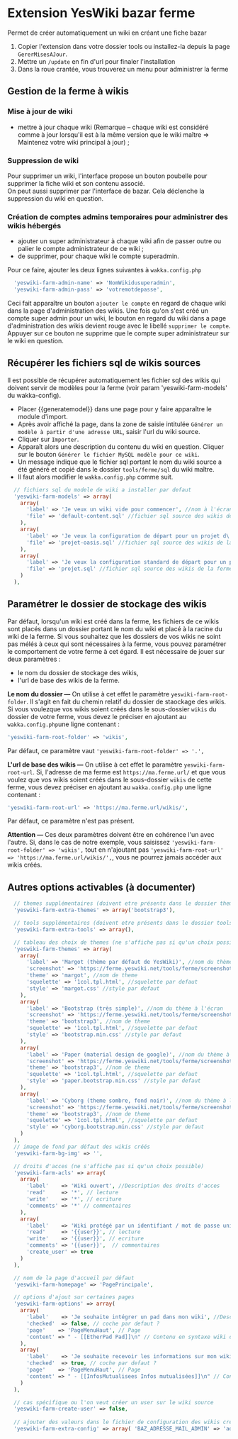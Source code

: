 # Extension YesWiki bazar ferme

Permet de créer automatiquement un wiki en créant une fiche bazar

1) Copier l'extension dans votre dossier tools ou installez-la depuis la page `GererMisesAJour`.
2) Mettre un `/update` en fin d'url pour finaler l'installation
3) Dans la roue crantée, vous trouverez un menu pour administrer la ferme

## Gestion de la ferme à wikis

### Mise à jour de wiki

- mettre à jour chaque wiki (Remarque – chaque wiki est considéré comme à jour lorsqu'il est à la même version que le wiki maître => Maintenez votre wiki principal à jour) ;

### Suppression de wiki

Pour supprimer un wiki, l'interface propose un bouton poubelle pour supprimer la fiche wiki et son contenu associé.  
On peut aussi supprimer par l'interface de bazar. Cela déclenche la suppression du wiki en question.

### Création de comptes admins temporaires pour administrer des wikis hébergés

- ajouter un super administrateur à chaque wiki afin de passer outre ou palier le compte administrateur de ce wiki ;
- de supprimer, pour chaque wiki le compte superadmin.

Pour ce faire, ajouter les deux lignes suivantes à `wakka.config.php`

```php
  'yeswiki-farm-admin-name' => 'NomWikidusuperadmin',
  'yeswiki-farm-admin-pass' => 'votremotdepasse',
```

Ceci fait apparaître un bouton `ajouter le compte` en regard de chaque wiki dans la page d'administration des wikis.
Une fois qu'on s'est créé un compte super admin pour un wiki, le bouton en regard du wiki dans a page d'administration des wikis devient rouge avec le libellé `supprimer le compte`. Appuyer sur ce bouton ne supprime que le compte super administrateur sur le wiki en question.

## Récupérer les fichiers sql de wikis sources

Il est possible de récupérer automatiquement les fichier sql des wikis qui doivent servir de modèles pour la ferme (voir param 'yeswiki-farm-models' du wakka-config).

- Placer {{generatemodel}} dans une page pour y faire apparaître le module d'import.
- Après avoir affiché la page, dans la zone de saisie intitulée `Générer un modèle à partir d'une adresse URL`, saisir l'url du wiki source.
- Cliquer sur `Importer`.
- Apparaît alors une description du contenu du wiki en question. Cliquer sur le bouton `Générer le fichier MySQL modèle pour ce wiki`.
- Un message indique que le fichier sql portant le nom du wiki source a été généré et copié dans le dossier `tools/ferme/sql` du wiki maître.
- Il faut alors modifier le `wakka.config.php` comme suit.

```php
  // fichiers sql du modele de wiki a installer par defaut
  'yeswiki-farm-models' => array(
    array(
      'label' => 'Je veux un wiki vide pour commencer', //nom à l'écran
      'file' => 'default-content.sql' //fichier sql source des wikis de la ferme présent dans tools/ferme/sql
    ),
    array(
      'label' => 'Je veux la configuration de départ pour un projet d\'oasis', //nom à l'écran
      'file' => 'projet-oasis.sql' //fichier sql source des wikis de la ferme présent dans tools/ferme/sql
    ),
    array(
      'label' => 'Je veux la configuration standard de départ pour un projet', //nom à l'écran
      'file' => 'projet.sql' //fichier sql source des wikis de la ferme présent dans tools/ferme/sql
    )
  ),
```

## Paramétrer le dossier de stockage des wikis

Par défaut, lorsqu'un wiki est créé dans la ferme, les fichiers de ce wikis sont placés dans un dossier portant le nom du wiki et placé à la racine du wiki de la ferme. Si vous souhaitez que les dossiers de vos wikis ne soint pas mélés à ceux qui sont nécessaires à la ferme, vous pouvez paramétrer le comportement de votre ferme à cet égard.
Il est nécessaire de jouer sur deux paramètres :

- le nom du dossier de stockage des wikis,
- l'url de base des wikis de la ferme.

**Le nom du dossier —** On utilise à cet effet le paramètre `yeswiki-farm-root-folder`. Il s'agit en fait du chemin relatif du dossier de staockage des wikis.
Si vous voulezque vos wikis soient créés dans le sous-dossier `wikis` du dossier de votre ferme, vous devez le préciser en ajoutant au `wakka.config.php`une ligne contenant :

```php
'yeswiki-farm-root-folder' => 'wikis',
```

Par défaut, ce paramètre vaut `'yeswiki-farm-root-folder' => '.',`

**L'url de base des wikis —** On utilise à cet effet le paramètre `yeswiki-farm-root-url`.
Si, l'adresse de ma ferme est `https://ma.ferme.url/` et que vous voulez que vos wikis soient créés dans le sous-dossier `wikis` de cette ferme, vous devez préciser en ajoutant au `wakka.config.php` une ligne contenant :

```php
'yeswiki-farm-root-url' => 'https://ma.ferme.url/wikis/',
```

Par défaut, ce paramètre n'est pas présent.

**Attention —** Ces deux paramètres doivent être en cohérence l'un avec l'autre.
Si, dans le cas de notre exemple, vous saisissez `'yeswiki-farm-root-folder' => 'wikis',` tout en n'ajoutant pas `'yeswiki-farm-root-url' => 'https://ma.ferme.url/wikis/',`, vous ne pourrez jamais accéder aux wikis créés.

## Autres options activables (à documenter)

```php
  // themes supplémentaires (doivent etre présents dans le dossier themes du wiki source)
  'yeswiki-farm-extra-themes' => array('bootstrap3'),

  // tools supplémentaires (doivent etre présents dans le dossier tools du wiki source)
  'yeswiki-farm-extra-tools' => array(),

  // tableau des choix de themes (ne s'affiche pas si qu'un choix possible)
  'yeswiki-farm-themes' => array(
    array(
      'label' => 'Margot (thème par défaut de YesWiki)', //nom du thème à l'écran
      'screenshot' => 'https://ferme.yeswiki.net/tools/ferme/screenshots/margot.jpg', //screenshot du theme dans tools/ferme/screenshots
      'theme' => 'margot', //nom de theme
      'squelette' => '1col.tpl.html', //squelette par defaut
      'style' => 'margot.css' //style par defaut
    ),
    array(
      'label' => 'Bootstrap (très simple)', //nom du thème à l'écran
      'screenshot' => 'https://ferme.yeswiki.net/tools/ferme/screenshots/bootstrap.jpg', //screenshot du theme dans tools/ferme/screenshots
      'theme' => 'bootstrap3', //nom de theme
      'squelette' => '1col.tpl.html', //squelette par defaut
      'style' => 'bootstrap.min.css' //style par defaut
    ),
    array(
      'label' => 'Paper (material design de google)', //nom du thème à l'écran
      'screenshot' => 'https://ferme.yeswiki.net/tools/ferme/screenshots/paper.jpg', //screenshot du theme dans tools/ferme/screenshots
      'theme' => 'bootstrap3', //nom de theme
      'squelette' => '1col.tpl.html', //squelette par defaut
      'style' => 'paper.bootstrap.min.css' //style par defaut
    ),
    array(
      'label' => 'Cyborg (theme sombre, fond noir)', //nom du thème à l'écran
      'screenshot' => 'https://ferme.yeswiki.net/tools/ferme/screenshots/cyborg.jpg', //screenshot du theme dans tools/ferme/screenshots
      'theme' => 'bootstrap3', //nom de theme
      'squelette' => '1col.tpl.html', //squelette par defaut
      'style' => 'cyborg.bootstrap.min.css' //style par defaut
    )
  ),
  // image de fond par défaut des wikis créés
  'yeswiki-farm-bg-img' => '',

  // droits d'acces (ne s'affiche pas si qu'un choix possible)
  'yeswiki-farm-acls' => array(
    array(
      'label'    => 'Wiki ouvert', //Description des droits d'acces
      'read'     => '*', // lecture
      'write'    => '*', // ecriture
      'comments' => '*' // commentaires
    ),
    array(
      'label'    => 'Wiki protégé par un identifiant / mot de passe unique', //Description des droits d'acces
      'read'     => '{{user}}', // lecture
      'write'    => '{{user}}', // ecriture
      'comments' => '{{user}}',  // commentaires
      'create_user' => true
    )
  ),

  // nom de la page d'accueil par défaut
  'yeswiki-farm-homepage' => 'PagePrincipale',

  // options d'ajout sur certaines pages
  'yeswiki-farm-options' => array(
    array(
      'label'    => 'Je souhaite intégrer un pad dans mon wiki', //Description de l'ajout
      'checked'  => false, // coche par defaut ?
      'page'    => 'PageMenuHaut', // Page
      'content' => " - [[EtherPad Pad]]\n" // Contenu en syntaxe wiki de l'ajout
    ),
    array(
      'label'    => 'Je souhaite recevoir les informations sur mon wiki des autres projets', //Description de l'ajout
      'checked'  => true, // coche par defaut ?
      'page'    => 'PageMenuHaut', // Page
      'content' => " - [[InfosMutualisees Infos mutualisées]]\n" // Contenu en syntaxe wiki de l'ajout
    )
  ),

  // cas spécifique ou l'on veut créer un user sur le wiki source
  'yeswiki-farm-create-user' => false,
  
  // ajouter des valeurs dans le fichier de configuration des wikis créés
  'yeswiki-farm-extra-config' => array( 'BAZ_ADRESSE_MAIL_ADMIN' => 'admin@yeswiki.test'),
```
